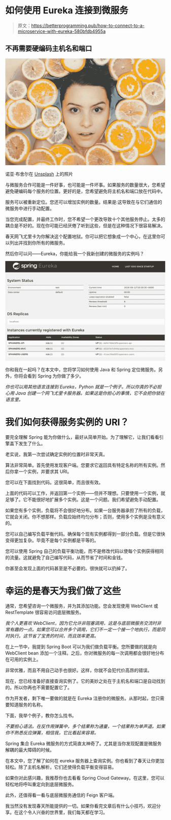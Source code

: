 # 如何使用 Eureka 连接到微服务

> 原文：<https://betterprogramming.pub/how-to-connect-to-a-microservice-with-eureka-580bfdb4955a>

## 不再需要硬编码主机名和端口

![](img/dcafff74e485cf1cbe033bb0337e047b.png)

诺亚·布舍尔在 [Unsplash](https://unsplash.com?utm_source=medium&utm_medium=referral) 上的照片

与微服务合作可能是一件好事，也可能是一件坏事。如果服务的数量很大，您希望避免硬编码每个服务的位置。更好的是，您希望避免将主机名和端口放在代码中。

服务可以被重新定位。您还可以增加实例的数量。结果是:这导致在与它们通信的微服务中进行手动配置。

当您完成配置，并最终工作时，您不希望一个更改导致十个其他服务停止。太多的耦合是不好的。现在你可能已经厌倦了听到这些，但是在这种情况下很容易解决。

春天网飞尤里卡为你解决这个配置地狱。你可以把它想象成一个中心，在这里你可以列出并找到你所有的微服务。

然后你可以问——Eureka，你能给我一个我新创建的微服务的实例吗？

![](img/3292ee638dc5910f0233a1b1b1d67903.png)

你和我在一起吗？在本文中，您将学习如何使用 Java 和 Spring 定位微服务。另外，你将会看到 Spring 为你做了多少。

*你也可以用其他语言连接到 Eureka，Python 就是一个例子。所以你真的不必担心用 Java 创建一个网飞尤里卡服务器。如果这是你担心的事情，它不会把你锁在语言里。*

# 我们如何获得服务实例的 URI？

要完全理解 Spring 能为你做什么，最好从简单开始。为了理解它，让我们看看引擎盖下发生了什么。

老实说，我第一次尝试确定实例的位置时非常天真。

算法非常简单。首先使用发现客户端。您要求它返回具有特定名称的所有实例。然后你拿一个实例，并要求其 URI。

您可以在下面找到代码。这很简单，而且很有效。

上面的代码可以工作，并返回第一个实例——但并不理想。只要使用一个实例，就足够了。它不能很好地扩展多个实例。这是一个问题。我们希望避免手动配置。

如果您有多个实例，负载将不会很好地分布。如果一台服务器承担了所有的负载，它就会关闭。你不想那样。负载应始终均匀分布；否则，使用多个实例是没有意义的。

您可以自己编写负载平衡代码。确保每个现有实例都得到一部分负载。但是它很快变得更加复杂。毕竟不是每个实例都是平等的。

您可以使用 Spring 自己的负载平衡功能，而不是修改代码以使每个实例获得相同的流量。这就避免了自己编写代码，从而节省了时间和金钱。

你甚至会发现上面的代码甚至是不必要的。很快就可以扔掉了。

# 幸运的是春天为我们做了这些

通常，您希望咨询一个微服务，并为其添加功能。您会发现使用 WebClient 或 RestTemplate 很容易访问底层微服务。

*我个人更喜欢 WebClient，因为它允许非阻塞调用，这是与底层微服务交流时非常有趣的一点。如果您可以合并多个调用，它们不一定一个接一个地执行，而是同时执行。这节省了宝贵的时间，而且效率更高。*

在上一节中，我提到 Spring Boot 可以为我们做负载平衡。您所要做的就是向 WebClient bean 添加一个注释。之后，你对微服务的每一次调用都会很好地分布在可用的实例上。

非常优雅，而且不用自己动手也很好。这样，你就不会犯代价高昂的错误。

现在，您已经准备好直接查询实例了。它的美妙之处在于主机名和端口是自动找到的。所以你再也不需要配置它了。

作为开发者，剩下唯一要做的就是在 Eureka 注册你的微服务。从那时起，您只需要知道服务的名称。

下面，我举个例子，教你怎么找书。

*不要担心语法。在反作用弹簧中，多个结果称为通量，一个结果称为单声道。如果你不熟悉反应弹簧，相信我，它比看起来容易。*

Spring 集合 Eureka 微服务的方式简直太神奇了。尤其是当你发现配置是微服务解耦的最大障碍的时候。

在本文中，您了解了如何在 eureka 服务器上查询实例。你也看到了春天让你更加轻松。除了主机名解析，它们还使得负载平衡变得容易。

如果你对此感兴趣，我推荐你也去看看 Spring Cloud Gateway。在这里，您可以轻松地将呼叫重定向到底层微服务。

此外，还值得看一看与底层微服务通信的 Feign 客户端。

我当然没有发现春天所能提供的一切。如果你看完文章后有什么小技巧，欢迎分享。在这个令人兴奋的世界里，我们每天都在学习。